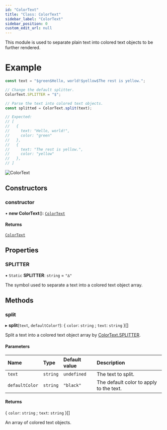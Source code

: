 ```yaml
---
id: "ColorText"
title: "Class: ColorText"
sidebar_label: "ColorText"
sidebar_position: 0
custom_edit_url: null
---
```


This module is used to separate plain text into colored text objects to be further rendered.

# Example
```ts
const text = "$green$Hello, world!$yellow$The rest is yellow.";

// Change the default splitter.
ColorText.SPLITTER = "$";

// Parse the text into colored text objects.
const splitted = ColorText.split(text);

// Expected:
// [
//   {
//     text: "Hello, world!",
//     color: "green"
//   },
//   {
//     text: "The rest is yellow.",
//     color: "yellow"
//   },
// ]
```

![ColorText](/img/docs/colortext.png)

## Constructors

### constructor

• **new ColorText**(): [`ColorText`](ColorText.md)

#### Returns

[`ColorText`](ColorText.md)

## Properties

### SPLITTER

▪ `Static` **SPLITTER**: `string` = `"∆"`

The symbol used to separate a text into a colored text object array.

## Methods

### split

▸ **split**(`text`, `defaultColor?`): \{ `color`: `string` ; `text`: `string`  }[]

Split a text into a colored text object array by [ColorText.SPLITTER](ColorText.md#splitter-4).

#### Parameters

| Name | Type | Default value | Description |
| :------ | :------ | :------ | :------ |
| `text` | `string` | `undefined` | The text to split. |
| `defaultColor` | `string` | `"black"` | The default color to apply to the text. |

#### Returns

\{ `color`: `string` ; `text`: `string`  }[]

An array of colored text objects.
